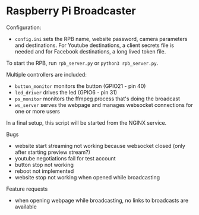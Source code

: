 # Raspberry Pi Broadcaster

Configuration:

- `config.ini` sets the RPB name, website password, camera parameters and destinations. For Youtube destinations, a client secrets file is needed and for Facebook destinations, a long lived token file.

To start the RPB, run `rpb_server.py` or `python3 rpb_server.py`.

Multiple controllers are included:

- `button_monitor` monitors the button (GPIO21 - pin 40)
- `led_driver` drives the led (GPIO6 - pin 31)
- `ps_monitor` monitors the ffmpeg process that's doing the broadcast
- `ws_server` serves the webpage and manages websocket connections for one or more users

In a final setup, this script will be started from the NGINX service. 


Bugs

- website start streaming not working because websocket closed (only after starting preview stream?)
- youtube negotiations fail for test account
- button stop not working
- reboot not implemented
- website stop not working when opened while broadcasting


Feature requests

- when opening webpage while broadcasting, no links to broadcasts are available
